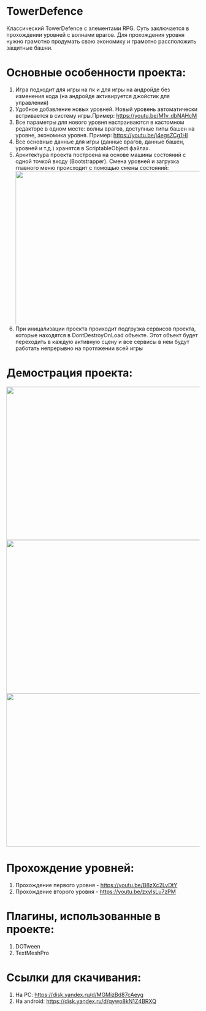 # TowerDefence
 
Классический TowerDefence с элементами RPG. Суть заключается в прохождении уровней с волнами врагов. Для прохождения уровня нужно грамотно продумать свою экономику и грамотно рассположить защитные башни.

# Основные особенности проекта:
1) Игра подходит для игры на пк и для игры на андройде без изменения кода (на андройде активируется джойстик для управления)
2) Удобное добавление новых уровней. Новый уровень автоматически встривается в систему игры.Пример: https://youtu.be/M1v_dbNAHcM
3) Все параметры для нового уровня настраиваются в кастомном редакторе в одном месте: волны врагов, доступные типы башен на уровне, экономика уровня.
Пример: https://youtu.be/j4egsZCg1HI
4) Все основные данные для игры (данные врагов, данные башен, уровней и т.д.) хранятся в ScriptableObject файлах.
5) Архитектура проекта построена на основе машины состояний с одной точкой входу (Bootstrapper). Смена уровней и загрузка главного меню происходит с помощью смены состояний: <img src="https://user-images.githubusercontent.com/60060770/179183461-ca7eaf0b-5ade-49f5-a2b3-d9da0ef2e2ee.png" width="600" height="400">
6) При иницализации проекта проиходит подгрузка сервисов проекта, которые находятся в DontDestroyOnLoad объекте. Этот объект будет переходить в каждую активную сцену и все сервисы в нем будут работать непрерывно на протяжении всей игры

# Демострация проекта:
<img src="https://user-images.githubusercontent.com/60060770/179187798-05c3a75c-a37c-4fe9-a0e6-635dbcf6dec3.png" width="600" height="400">
<img src="https://user-images.githubusercontent.com/60060770/179187813-2a153ab4-ad65-479a-b31a-7cf10cdcee03.png" width="600" height="400">
<img src="https://user-images.githubusercontent.com/60060770/179187823-b5269e1e-17be-4251-9014-eac6979b22ae.png" width="600" height="400">

# Прохождение уровней:
1) Прохождение первого уровня - https://youtu.be/B8zXc2LvDtY
2) Прохождение второго уровня - https://youtu.be/zxyIsLu7zPM

# Плагины, использованные в проекте:
1) DOTween
2) TextMeshPro

# Ссылки для скачивания:
1) На PC: https://disk.yandex.ru/d/MGMizBd87cAeyg
2) На android: https://disk.yandex.ru/d/qywo8kN1Z4BRXQ
